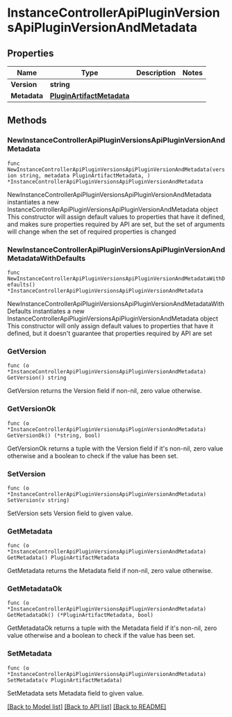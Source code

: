 # InstanceControllerApiPluginVersionsApiPluginVersionAndMetadata

## Properties

Name | Type | Description | Notes
------------ | ------------- | ------------- | -------------
**Version** | **string** |  | 
**Metadata** | [**PluginArtifactMetadata**](PluginArtifactMetadata.md) |  | 

## Methods

### NewInstanceControllerApiPluginVersionsApiPluginVersionAndMetadata

`func NewInstanceControllerApiPluginVersionsApiPluginVersionAndMetadata(version string, metadata PluginArtifactMetadata, ) *InstanceControllerApiPluginVersionsApiPluginVersionAndMetadata`

NewInstanceControllerApiPluginVersionsApiPluginVersionAndMetadata instantiates a new InstanceControllerApiPluginVersionsApiPluginVersionAndMetadata object
This constructor will assign default values to properties that have it defined,
and makes sure properties required by API are set, but the set of arguments
will change when the set of required properties is changed

### NewInstanceControllerApiPluginVersionsApiPluginVersionAndMetadataWithDefaults

`func NewInstanceControllerApiPluginVersionsApiPluginVersionAndMetadataWithDefaults() *InstanceControllerApiPluginVersionsApiPluginVersionAndMetadata`

NewInstanceControllerApiPluginVersionsApiPluginVersionAndMetadataWithDefaults instantiates a new InstanceControllerApiPluginVersionsApiPluginVersionAndMetadata object
This constructor will only assign default values to properties that have it defined,
but it doesn't guarantee that properties required by API are set

### GetVersion

`func (o *InstanceControllerApiPluginVersionsApiPluginVersionAndMetadata) GetVersion() string`

GetVersion returns the Version field if non-nil, zero value otherwise.

### GetVersionOk

`func (o *InstanceControllerApiPluginVersionsApiPluginVersionAndMetadata) GetVersionOk() (*string, bool)`

GetVersionOk returns a tuple with the Version field if it's non-nil, zero value otherwise
and a boolean to check if the value has been set.

### SetVersion

`func (o *InstanceControllerApiPluginVersionsApiPluginVersionAndMetadata) SetVersion(v string)`

SetVersion sets Version field to given value.


### GetMetadata

`func (o *InstanceControllerApiPluginVersionsApiPluginVersionAndMetadata) GetMetadata() PluginArtifactMetadata`

GetMetadata returns the Metadata field if non-nil, zero value otherwise.

### GetMetadataOk

`func (o *InstanceControllerApiPluginVersionsApiPluginVersionAndMetadata) GetMetadataOk() (*PluginArtifactMetadata, bool)`

GetMetadataOk returns a tuple with the Metadata field if it's non-nil, zero value otherwise
and a boolean to check if the value has been set.

### SetMetadata

`func (o *InstanceControllerApiPluginVersionsApiPluginVersionAndMetadata) SetMetadata(v PluginArtifactMetadata)`

SetMetadata sets Metadata field to given value.



[[Back to Model list]](../README.md#documentation-for-models) [[Back to API list]](../README.md#documentation-for-api-endpoints) [[Back to README]](../README.md)


